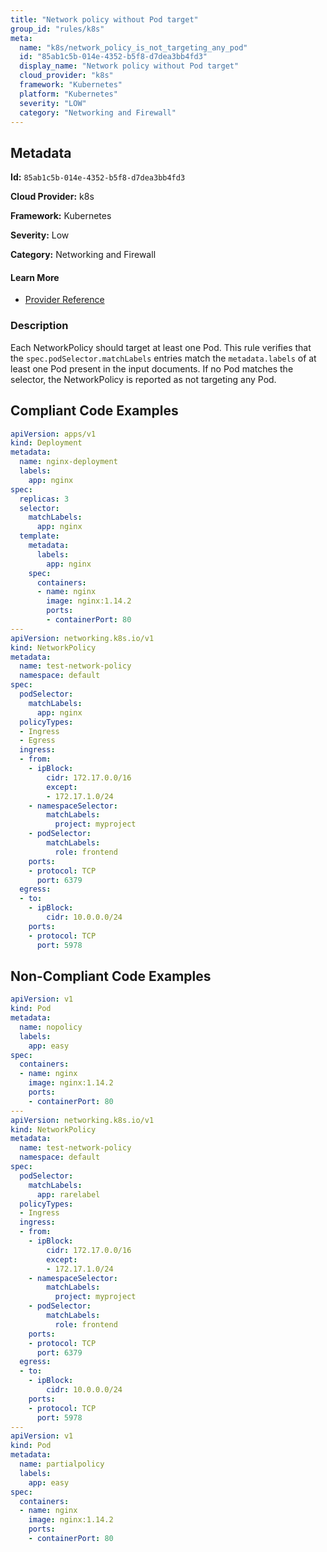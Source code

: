 ```yaml
---
title: "Network policy without Pod target"
group_id: "rules/k8s"
meta:
  name: "k8s/network_policy_is_not_targeting_any_pod"
  id: "85ab1c5b-014e-4352-b5f8-d7dea3bb4fd3"
  display_name: "Network policy without Pod target"
  cloud_provider: "k8s"
  framework: "Kubernetes"
  platform: "Kubernetes"
  severity: "LOW"
  category: "Networking and Firewall"
---
```

## Metadata

**Id:** `85ab1c5b-014e-4352-b5f8-d7dea3bb4fd3`

**Cloud Provider:** k8s

**Framework:** Kubernetes

**Severity:** Low

**Category:** Networking and Firewall

#### Learn More

 - [Provider Reference](https://kubernetes.io/docs/concepts/services-networking/network-policies/)

### Description

 Each NetworkPolicy should target at least one Pod.
This rule verifies that the `spec.podSelector.matchLabels` entries match the `metadata.labels` of at least one Pod present in the input documents.
If no Pod matches the selector, the NetworkPolicy is reported as not targeting any Pod.


## Compliant Code Examples
```yaml
apiVersion: apps/v1
kind: Deployment
metadata:
  name: nginx-deployment
  labels:
    app: nginx
spec:
  replicas: 3
  selector:
    matchLabels:
      app: nginx
  template:
    metadata:
      labels:
        app: nginx
    spec:
      containers:
      - name: nginx
        image: nginx:1.14.2
        ports:
        - containerPort: 80
---
apiVersion: networking.k8s.io/v1
kind: NetworkPolicy
metadata:
  name: test-network-policy
  namespace: default
spec:
  podSelector:
    matchLabels:
      app: nginx
  policyTypes:
  - Ingress
  - Egress
  ingress:
  - from:
    - ipBlock:
        cidr: 172.17.0.0/16
        except:
        - 172.17.1.0/24
    - namespaceSelector:
        matchLabels:
          project: myproject
    - podSelector:
        matchLabels:
          role: frontend
    ports:
    - protocol: TCP
      port: 6379
  egress:
  - to:
    - ipBlock:
        cidr: 10.0.0.0/24
    ports:
    - protocol: TCP
      port: 5978
```
## Non-Compliant Code Examples
```yaml
apiVersion: v1
kind: Pod
metadata:
  name: nopolicy
  labels:
    app: easy
spec:
  containers:
  - name: nginx
    image: nginx:1.14.2
    ports:
    - containerPort: 80
---
apiVersion: networking.k8s.io/v1
kind: NetworkPolicy
metadata:
  name: test-network-policy
  namespace: default
spec:
  podSelector:
    matchLabels:
      app: rarelabel
  policyTypes:
  - Ingress
  ingress:
  - from:
    - ipBlock:
        cidr: 172.17.0.0/16
        except:
        - 172.17.1.0/24
    - namespaceSelector:
        matchLabels:
          project: myproject
    - podSelector:
        matchLabels:
          role: frontend
    ports:
    - protocol: TCP
      port: 6379
  egress:
  - to:
    - ipBlock:
        cidr: 10.0.0.0/24
    ports:
    - protocol: TCP
      port: 5978
---
apiVersion: v1
kind: Pod
metadata:
  name: partialpolicy
  labels:
    app: easy
spec:
  containers:
  - name: nginx
    image: nginx:1.14.2
    ports:
    - containerPort: 80

```
